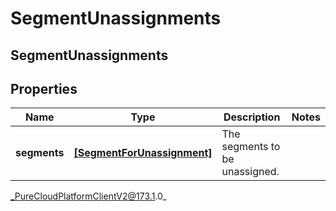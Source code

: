 # SegmentUnassignments

## SegmentUnassignments

## Properties

|Name | Type | Description | Notes|
|------------ | ------------- | ------------- | -------------|
| **segments** | [**[SegmentForUnassignment]**]([SegmentForUnassignment]) | The segments to be unassigned. | |



_PureCloudPlatformClientV2@173.1.0_
